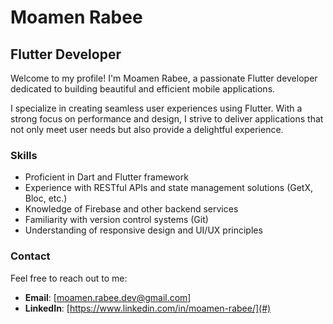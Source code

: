 # Moamen Rabee

## Flutter Developer

Welcome to my profile! I'm Moamen Rabee, a passionate Flutter developer dedicated to building beautiful and efficient mobile applications.

I specialize in creating seamless user experiences using Flutter. With a strong focus on performance and design, I strive to deliver applications that not only meet user needs but also provide a delightful experience.

### Skills

- Proficient in Dart and Flutter framework
- Experience with RESTful APIs and state management solutions (GetX, Bloc, etc.)
- Knowledge of Firebase and other backend services
- Familiarity with version control systems (Git)
- Understanding of responsive design and UI/UX principles

### Contact

Feel free to reach out to me:

- **Email**: [moamen.rabee.dev@gmail.com]
- **LinkedIn**: [https://www.linkedin.com/in/moamen-rabee/](#)
